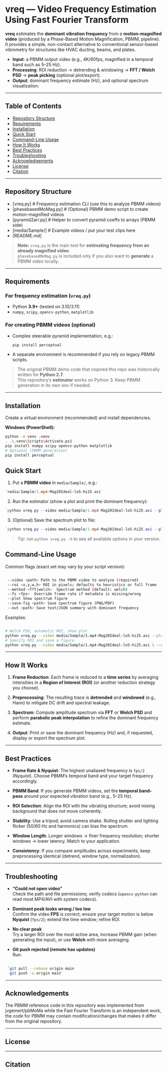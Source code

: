 
# vreq — Video Frequency Estimation Using Fast Fourier Transform

**vreq** estimates the **dominant vibration frequency** from a **motion-magnified video** (produced by a Phase-Based Motion Magnification, PBMM, pipeline).  
It provides a simple, non-contact alternative to conventional sensor-based vibrometry for structures like HVAC ducting, beams, and plates.

- **Input**: a PBMM output video (e.g., 4K/60fps, magnified in a temporal band such as 5–25 Hz).  
- **Processing**: ROI reduction → detrending & windowing → **FFT / Welch PSD** → **peak picking** (optional plot/export).  
- **Output**: dominant frequency estimate (Hz), and optional spectrum visualization.

---

## Table of Contents
- [Repository Structure](#repository-structure)
- [Requirements](#requirements)
- [Installation](#installation)
- [Quick Start](#quick-start)
- [Command-Line Usage](#command-line-usage)
- [How It Works](#how-it-works)
- [Best Practices](#best-practices)
- [Troubleshooting](#troubleshooting)
- [Acknowledgements](#acknowledgements)
- [License](#license)
- [Citation](#citation)

---

## Repository Structure

- [vreq.py] # Frequency estimation CLI (use this to analyze PBMM videos)     
- [phasebasedMoMag.py] # (Optional) PBMM demo script to create    motion-magnified videos   
- [pyramid2arr.py] # Helper to convert pyramid    coeffs to arrays (PBMM side)   
- [media/Sample/] # Example videos / put your test clips here
- [README.md]

> **Note:** `vreq.py` is the main tool for **estimating frequency from an already magnified video**.  
> `phasebasedMoMag.py` is included only if you also want to **generate** a PBMM video locally.

---

## Requirements

### For frequency estimation (`vreq.py`)
- Python **3.9+** (tested on 3.10/3.11)
- `numpy`, `scipy`, `opencv-python`, `matplotlib`

### For creating PBMM videos (optional)
- Complex steerable pyramid implementation, e.g.:
  ```bash
  pip install perceptual
-   A separate environment is recommended if you rely on legacy PBMM scripts.
    

> The original PBMM demo code that inspired this repo was historically written for **Python 2.7**.  
> This repository’s **estimator** works on Python 3. Keep PBMM generation in its own env if needed.

----------

## Installation

Create a virtual environment (recommended) and install dependencies.

**Windows (PowerShell):**
```bash
python -m venv .venv
. .\.venv\Scripts\Activate.ps1
pip install numpy scipy opencv-python matplotlib
# Optional (PBMM generation)
pip install perceptual
```
## Quick Start

1.  Put a **PBMM video** in `media/Sample/`, e.g.:
    

```powershell
`media/Sample/1.mp4-Mag20Ideal-lo5-hi25.avi` 
```
2.  Run the estimator (show a plot and print the dominant frequency):
    
```powershell
`python vreq.py --video media/Sample/1.mp4-Mag20Ideal-lo5-hi25.avi --plot` 
```
3.  (Optional) Save the spectrum plot to file:
```powershell
`python vreq.py --video media/Sample/1.mp4-Mag20Ideal-lo5-hi25.avi --plot --save-fig spectrum.png` 
```
> Tip: run `python vreq.py -h` to see all available options in your version.
## Command-Line Usage

Common flags (exact set may vary by your script version):

```bash

 --video <path> Path to the PBMM video to analyze (required)
 --roi <x,y,w,h> ROI in pixels; defaults to heuristics or full frame  
 --method <fft|welch>  Spectrum method (default: welch)  
 --fs <fps>  Override frame rate if metadata is missing/wrong 
 --plot Show spectrum figure  
 --save-fig <path> Save spectrum figure (PNG/PDF)  
 --out <path> Save text/JSON summary with dominant frequency 
```
Examples:

```bash

# Welch PSD, automatic ROI, show plot 
python vreq.py --video media/Sample/1.mp4-Mag20Ideal-lo5-hi25.avi --plot 
# Specify ROI and save a figure 
python vreq.py --video media/Sample/1.mp4-Mag20Ideal-lo5-hi25.avi \ --roi 320,180,640,360 --plot --save-fig result.png 
```
----------

## How It Works

1.  **Frame Reduction**: Each frame is reduced to a **time series** by averaging intensities in a **Region of Interest (ROI)** (or another reduction strategy you choose).
    
2.  **Preprocessing**: The resulting trace is **detrended** and **windowed** (e.g., Hann) to mitigate DC drift and spectral leakage.
    
3.  **Spectrum**: Compute amplitude spectrum via **FFT** or **Welch PSD** and perform **parabolic peak interpolation** to refine the dominant frequency estimate.
    
4.  **Output**: Print or save the dominant frequency (Hz) and, if requested, display or export the spectrum plot.
    

----------

## Best Practices

-   **Frame Rate & Nyquist**: The highest unaliased frequency is `fps/2` (Nyquist). Choose PBMM’s temporal band and your target frequency accordingly.
    
-   **PBMM Band**: If you generate PBMM videos, set the **temporal band-pass** around your expected vibration band (e.g., 5–25 Hz).
    
-   **ROI Selection**: Align the ROI with the vibrating structure; avoid mixing background that does not move coherently.
    
-   **Stability**: Use a tripod; avoid camera shake. Rolling shutter and lighting flicker (50/60 Hz and harmonics) can bias the spectrum.
    
-   **Window Length**: Longer windows → finer frequency resolution; shorter windows → lower latency. Match to your application.
    
-   **Consistency**: If you compare amplitudes across experiments, keep preprocessing identical (detrend, window type, normalization).
    

----------

## Troubleshooting

-   **“Could not open video”**  
    Check the path and file permissions; verify codecs (`opencv-python` can read most MP4/AVI with system codecs).
    
-   **Dominant peak looks wrong / too low**  
    Confirm the video **FPS** is correct; ensure your target motion is below **Nyquist** (`fps/2`); extend the time window; refine ROI.
    
-   **No clear peak**  
    Try a larger ROI over the most active area, increase PBMM gain (when generating the input), or use **Welch** with more averaging.
    
-   **Git push rejected (remote has updates)**  
    Run:
    
   ``` bash
    
    `git pull --rebase origin main
     git push -u origin main` 
   ```

----------

## Acknowledgements

The PBMM reference code in this repository was implemented from jvgemert/pbMoMa while the Fast Fourier Transform is an independent work, the code for PBMM may contain modification/changes that makes it differ from the original repository.

---
## License
---
## Citation





